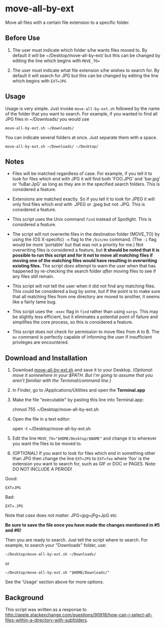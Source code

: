 move-all-by-ext
===============

Move all files with a certain file extension to a specific folder.

## Before Use ##

1. The user must indicate which folder s/he wants files moved to. By default it will be ~/Desktop/move-all-by-ext/ but this can be changed by editing the line which begins with `MOVE_TO=`

1. The user must indicate what file extension s/he wishes to search for. By default it will search for JPG but this can be changed by editing the line which begins with `EXT=JPG`

## Usage ##

Usage is very simple. Just invoke `move-all-by-ext.sh` followed by the name of the folder that you want to search. For example, if you wanted to find all JPG files in ~/Downloads/ you would use

	move-all-by-ext.sh ~/Downloads/
	
You can indicate several folders at once. Just separate them with a space.

	move-all-by-ext.sh ~/Downloads/ ~/Desktop/

## Notes ##

* Files will be matched regardless of case. For example, if you tell it to look for files which end with JPG it will find both 'FOO.JPG' and 'bar.jpg' or 'fuBar.JpG' as long as they are in the specified search folders. This is considered a feature.

* Extensions are matched exactly. So if you tell it to look for JPEG it will only find files which end with .JPEG or .jpeg but not .JPG. This is considered a feature.

* This script uses the Unix command `find` instead of Spotlight. This is considered a feature.

* The script will not overwrite files in the destination folder (MOVE_TO) by using the (OS X-specific) `-n` flag to the `/bin/mv` command. (The  `-i` flag would be more 'portable' but that was not a priority for me.) Not overwriting files is considered a feature, but **it should be noted that it is possible to run this script and for it not to move all matching files if moving one of the matching files would have resulting in overwriting existing files.**  The script *does* attempt to warn the user when that has happened by re-checking the search folder *after* moving files to see if any files still remain.

* This script will not tell the user when it did not find any matching files. This could be considered a bug by some, but if the point is to make sure that all matching files from one directory are moved to another, it seems like a fairly tame bug.

* This script uses the `-exec` flag in `find` rather than using `xargs`. This may be slightly less efficient, but it eliminates a potential point of failure and simplifies the core process, so this is considered a feature. 

* This script does not check for permission to move files from A to B. The `mv` command is perfectly capable of informing the user if insufficient privileges are encountered.

## Download and Installation ##

1. Download 
[move-all-by-ext.sh](https://raw.github.com/tjluoma/move-all-by-ext/master/move-all-by-ext.sh) and save it to your Desktop. *(Optional: move it somewhere in your $PATH. But I'm going to assume that you aren't familiar with the Terminal/command line.)*

2. In Finder, go to /Applications/Utilities and open the **Terminal.app**

3. Make the file "executable" by pasting this line into Terminal.app:

	chmod 755 ~/Desktop/move-all-by-ext.sh

4. Open the file in a text editor:

	open -t  ~/Desktop/move-all-by-ext.sh

5. Edit the line `MOVE_TO="$HOME/Desktop/$NAME"` and change it to wherever you want the files to be moved to. 

6.	(OPTIONAL) If you want to look for files which end in something other than JPG then change the line `EXT=JPG` to `EXT=foo` where 'foo' is the extension you want to search for, such as GIF or DOC or PAGES. Note: DO NOT INCLUDE A PERIOD!

Good:

	EXT=JPG 

Bad:

	EXT=.JPG

Note that *case* does not matter. JPG=jpg=jPg=JpG etc

**Be sure to save the file once you have made the changes mentioned in #5 and #6!**

Then you are ready to search. Just tell the script where to search. For example, to search your "Downloads" folder, use:

	~/Desktop/move-all-by-ext.sh ~/Downloads/

or

	~/Desktop/move-all-by-ext.sh "$HOME/Downloads/"

See the 'Usage' section above for more options.

## Background ##

This script was written as a response to <http://apple.stackexchange.com/questions/90918/how-can-i-select-all-files-within-a-directory-with-subfolders>.